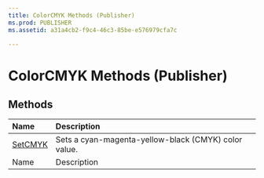 ```yaml
---
title: ColorCMYK Methods (Publisher)
ms.prod: PUBLISHER
ms.assetid: a31a4cb2-f9c4-46c3-85be-e576979cfa7c

---
```



# ColorCMYK Methods (Publisher)

## Methods



|**Name**|**Description**|
|:-----|:-----|
| [SetCMYK](colorcmyk.setcmyk-method-publisher.md)|Sets a cyan-magenta-yellow-black (CMYK) color value.|
|Name|Description|

